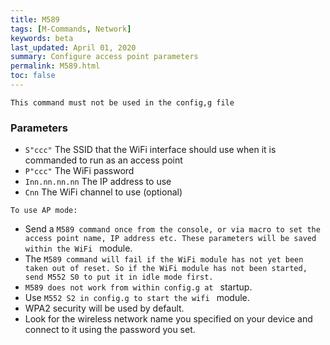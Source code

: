 ```yaml
---
title: M589
tags: [M-Commands, Network] 
keywords: beta 
last_updated: April 01, 2020 
summary: Configure access point parameters 
permalink: M589.html
toc: false 
---
```



`This command must not be used in the config,g file`

### Parameters

* `S"ccc"` The SSID that the WiFi interface should use when it is commanded to run as an access point
* `P"ccc"` The WiFi password
* `Inn.nn.nn.nn` The IP address to use
* `Cnn` The WiFi channel to use (optional)

`To use AP mode:`

* Send a ` M589 command once from the console, or via macro to set the access point name, IP address etc. These parameters will be saved within the WiFi  ` module.
* The ` M589 command will fail if the WiFi module has not yet been taken out of reset. So if the WiFi module has not been started, send M552 S0 to put it in idle mode first.  ` 
* ` M589 does not work from within config.g at  ` startup.
* Use ` M552 S2 in config.g to start the wifi  ` module.
* WPA2 security will be used by default.
* Look for the wireless network name you specified on your device and connect to it using the password you set. 

